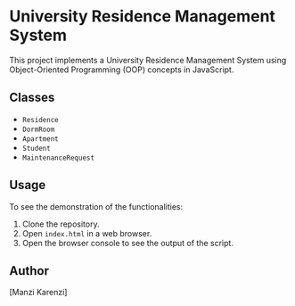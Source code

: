 # University Residence Management System

This project implements a University Residence Management System using Object-Oriented Programming (OOP) concepts in JavaScript.

## Classes

- `Residence`
- `DormRoom`
- `Apartment`
- `Student`
- `MaintenanceRequest`

## Usage

To see the demonstration of the functionalities:

1. Clone the repository.
2. Open `index.html` in a web browser.
3. Open the browser console to see the output of the script.

## Author

[Manzi Karenzi]
